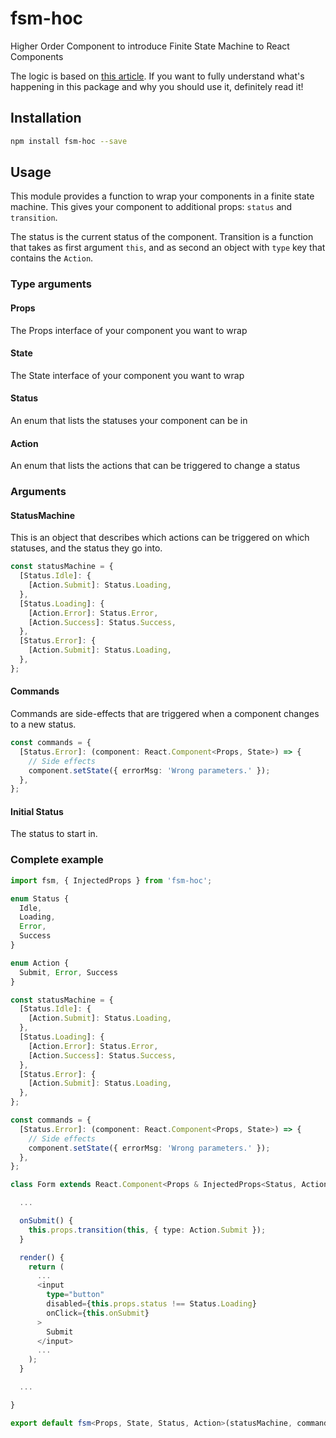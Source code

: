 # fsm-hoc
Higher Order Component to introduce Finite State Machine to React Components

The logic is based on [this article](https://css-tricks.com/robust-react-user-interfaces-with-finite-state-machines/).
If you want to fully understand what's happening in this package and why you should use it, definitely read it!

## Installation 
```sh
npm install fsm-hoc --save
```

## Usage

This module provides a function to wrap your components in a finite state machine.
This gives your component to additional props: `status` and `transition`.

The status is the current status of the component.
Transition is a function that takes as first argument `this`, and as second an object with 
`type` key that contains the `Action`.

### Type arguments

#### Props
The Props interface of your component you want to wrap

#### State
The State interface of your component you want to wrap

#### Status
An enum that lists the statuses your component can be in

#### Action
An enum that lists the actions that can be triggered to change a status

### Arguments

#### StatusMachine

This is an object that describes which actions can be triggered on which statuses,
and the status they go into.

```typescript
const statusMachine = {
  [Status.Idle]: {
    [Action.Submit]: Status.Loading,
  },
  [Status.Loading]: {
    [Action.Error]: Status.Error,
    [Action.Success]: Status.Success,
  },
  [Status.Error]: {
    [Action.Submit]: Status.Loading,
  },
};
```

#### Commands

Commands are side-effects that are triggered when a component changes to a new status.

```typescript
const commands = {
  [Status.Error]: (component: React.Component<Props, State>) => {
    // Side effects
    component.setState({ errorMsg: 'Wrong parameters.' });
  },
};
```

#### Initial Status

The status to start in.

### Complete example
```typescript
import fsm, { InjectedProps } from 'fsm-hoc';

enum Status {
  Idle,
  Loading,
  Error,
  Success
}

enum Action {
  Submit, Error, Success
}

const statusMachine = {
  [Status.Idle]: {
    [Action.Submit]: Status.Loading,
  },
  [Status.Loading]: {
    [Action.Error]: Status.Error,
    [Action.Success]: Status.Success,
  },
  [Status.Error]: {
    [Action.Submit]: Status.Loading,
  },
};

const commands = {
  [Status.Error]: (component: React.Component<Props, State>) => {
    // Side effects
    component.setState({ errorMsg: 'Wrong parameters.' });
  },
};

class Form extends React.Component<Props & InjectedProps<Status, Action>, State> {

  ...

  onSubmit() {
    this.props.transition(this, { type: Action.Submit }); 
  }

  render() {
    return (
      ...
      <input 
        type="button" 
        disabled={this.props.status !== Status.Loading}
        onClick={this.onSubmit}
      >
        Submit
      </input>
      ...
    );
  }

  ...

}

export default fsm<Props, State, Status, Action>(statusMachine, commands, Status.Idle)(Form);
```
